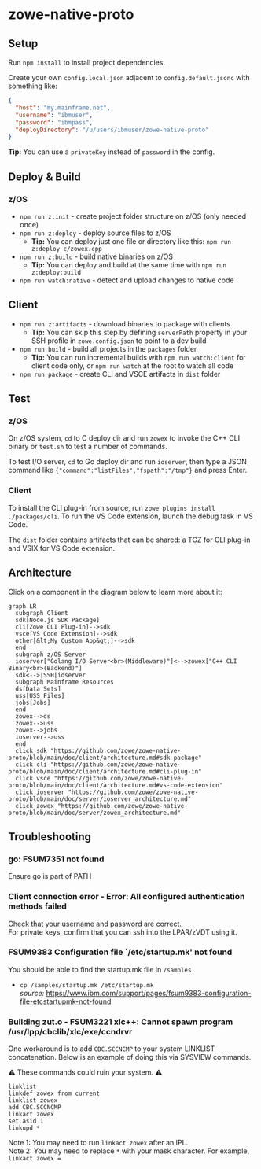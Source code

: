 # zowe-native-proto

## Setup

Run `npm install` to install project dependencies.

Create your own `config.local.json` adjacent to `config.default.jsonc` with something like:

```json
{
  "host": "my.mainframe.net",
  "username": "ibmuser",
  "password": "ibmpass",
  "deployDirectory": "/u/users/ibmuser/zowe-native-proto"
}
```

**Tip:** You can use a `privateKey` instead of `password` in the config.

## Deploy & Build

### z/OS

- `npm run z:init` - create project folder structure on z/OS (only needed once)
- `npm run z:deploy` - deploy source files to z/OS
  - **Tip:** You can deploy just one file or directory like this: `npm run z:deploy c/zowex.cpp`
- `npm run z:build` - build native binaries on z/OS
  - **Tip:** You can deploy and build at the same time with `npm run z:deploy:build`
- `npm run watch:native` - detect and upload changes to native code

## Client

- `npm run z:artifacts` - download binaries to package with clients
  - **Tip:** You can skip this step by defining `serverPath` property in your SSH profile in `zowe.config.json` to point to a dev build
- `npm run build` - build all projects in the `packages` folder
  - **Tip:** You can run incremental builds with `npm run watch:client` for client code only, or `npm run watch` at the root to watch all code
- `npm run package` - create CLI and VSCE artifacts in `dist` folder

## Test

### z/OS

On z/OS system, `cd` to C deploy dir and run `zowex` to invoke the C++ CLI binary or `test.sh` to test a number of commands.

To test I/O server, `cd` to Go deploy dir and run `ioserver`, then type a JSON command like `{"command":"listFiles","fspath":"/tmp"}` and press Enter.

### Client

To install the CLI plug-in from source, run `zowe plugins install ./packages/cli`. To run the VS Code extension, launch the debug task in VS Code.

The `dist` folder contains artifacts that can be shared: a TGZ for CLI plug-in and VSIX for VS Code extension.

## Architecture

Click on a component in the diagram below to learn more about it:

```mermaid
graph LR
  subgraph Client
  sdk[Node.js SDK Package]
  cli[Zowe CLI Plug-in]-->sdk
  vsce[VS Code Extension]-->sdk
  other[&lt;My Custom App&gt;]-->sdk
  end
  subgraph z/OS Server
  ioserver["Golang I/O Server<br>(Middleware)"]<-->zowex["C++ CLI Binary<br>(Backend)"]
  sdk<-->|SSH|ioserver
  subgraph Mainframe Resources
  ds[Data Sets]
  uss[USS Files]
  jobs[Jobs]
  end
  zowex-->ds
  zowex-->uss
  zowex-->jobs
  ioserver-->uss
  end
  click sdk "https://github.com/zowe/zowe-native-proto/blob/main/doc/client/architecture.md#sdk-package"
  click cli "https://github.com/zowe/zowe-native-proto/blob/main/doc/client/architecture.md#cli-plug-in"
  click vsce "https://github.com/zowe/zowe-native-proto/blob/main/doc/client/architecture.md#vs-code-extension"
  click ioserver "https://github.com/zowe/zowe-native-proto/blob/main/doc/server/ioserver_architecture.md"
  click zowex "https://github.com/zowe/zowe-native-proto/blob/main/doc/server/zowex_architecture.md"
```

## Troubleshooting

### go: FSUM7351 not found

Ensure go is part of PATH

### Client connection error - Error: All configured authentication methods failed

Check that your username and password are correct.<br/>
For private keys, confirm that you can ssh into the LPAR/zVDT using it.

### FSUM9383 Configuration file `/etc/startup.mk' not found

You should be able to find the startup.mk file in `/samples`

- `cp /samples/startup.mk /etc/startup.mk` <br/>
  _source:_ https://www.ibm.com/support/pages/fsum9383-configuration-file-etcstartupmk-not-found

### Building zut.o - FSUM3221 xlc++: Cannot spawn program /usr/lpp/cbclib/xlc/exe/ccndrvr

One workaround is to add `CBC.SCCNCMP` to your system LINKLIST concatenation. Below is an example of doing this via SYSVIEW commands.

:warning: These commands could ruin your system. :warning:

```
linklist
linkdef zowex from current
linklist zowex
add CBC.SCCNCMP
linkact zowex
set asid 1
linkupd *
```

Note 1: You may need to run `linkact zowex` after an IPL.<br/>
Note 2: You may need to replace `*` with your mask character. For example, `linkact zowex =`

